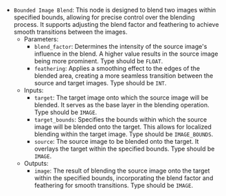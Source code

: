 - `Bounded Image Blend`: This node is designed to blend two images within specified bounds, allowing for precise control over the blending process. It supports adjusting the blend factor and feathering to achieve smooth transitions between the images.
    - Parameters:
        - `blend_factor`: Determines the intensity of the source image's influence in the blend. A higher value results in the source image being more prominent. Type should be `FLOAT`.
        - `feathering`: Applies a smoothing effect to the edges of the blended area, creating a more seamless transition between the source and target images. Type should be `INT`.
    - Inputs:
        - `target`: The target image onto which the source image will be blended. It serves as the base layer in the blending operation. Type should be `IMAGE`.
        - `target_bounds`: Specifies the bounds within which the source image will be blended onto the target. This allows for localized blending within the target image. Type should be `IMAGE_BOUNDS`.
        - `source`: The source image to be blended onto the target. It overlays the target within the specified bounds. Type should be `IMAGE`.
    - Outputs:
        - `image`: The result of blending the source image onto the target within the specified bounds, incorporating the blend factor and feathering for smooth transitions. Type should be `IMAGE`.
